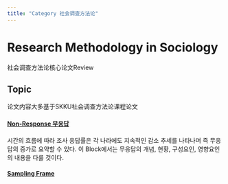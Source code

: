 ```yaml
---
title: "Category 社会调查方法论"
---
```

# Research Methodology in Sociology
社会调查方法论核心论文Review
 



## Topic
论文内容大多基于SKKU社会调查方法论课程论文

#### [Non-Response 무응답]()

시간의 흐름에 따라 조사 응답률은 각 나라에도 지속적인 감소 추세를 나타나며 즉 무응답의 증가로 요약할 수 있다.
이 Block에서는 무응답의 개념, 현황, 구성요인, 영향요인의 내용을 다룰 것이다.

#### [Sampling Frame]()

